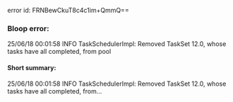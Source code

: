 error id: FRNBewCkuT8c4c1im+QmmQ==
### Bloop error:

25/06/18 00:01:58 INFO TaskSchedulerImpl: Removed TaskSet 12.0, whose tasks have all completed, from pool
#### Short summary: 

25/06/18 00:01:58 INFO TaskSchedulerImpl: Removed TaskSet 12.0, whose tasks have all completed, from...